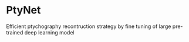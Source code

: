 # PtyNet
Efficient ptychography recontruction strategy by fine tuning of large pre-trained deep learning model
